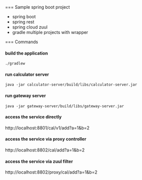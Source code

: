 === Sample spring boot project
* spring boot
* spring rest
* spring cloud zuul
* gradle multiple projects with wrapper


=== Commands

#### build the application
```
./gradlew
```

#### run calculator server
```
java -jar calculator-server/build/libs/calculator-server.jar
```

#### run gateway server
```
java -jar gateway-server/build/libs/gateway-server.jar
```

#### access the service directly
http://localhost:8801/cal/v1/add?a=1&b=2

#### access the service via proxy controller
http://localhost:8802/cal/add?a=1&b=2


#### access the service via zuul filter
http://localhost:8802/proxy/cal/add?a=1&b=2